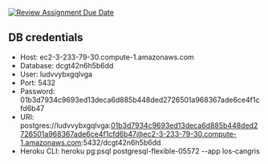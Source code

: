 [![Review Assignment Due Date](https://classroom.github.com/assets/deadline-readme-button-24ddc0f5d75046c5622901739e7c5dd533143b0c8e959d652212380cedb1ea36.svg)](https://classroom.github.com/a/PF9R8Pan)

## DB credentials 
 - Host: ec2-3-233-79-30.compute-1.amazonaws.com
 - Database: dcgt42n6h5b6dd
 - User: ludvvybxgqlvga
 - Port: 5432
 - Password: 01b3d7934c9693ed13deca6d885b448ded2726501a968367ade6ce4f1cfd6b47
 - URI: postgres://ludvvybxgqlvga:01b3d7934c9693ed13deca6d885b448ded2726501a968367ade6ce4f1cfd6b47@ec2-3-233-79-30.compute-1.amazonaws.com:5432/dcgt42n6h5b6dd
 - Heroku CLI: heroku pg:psql postgresql-flexible-05572 --app los-cangris
